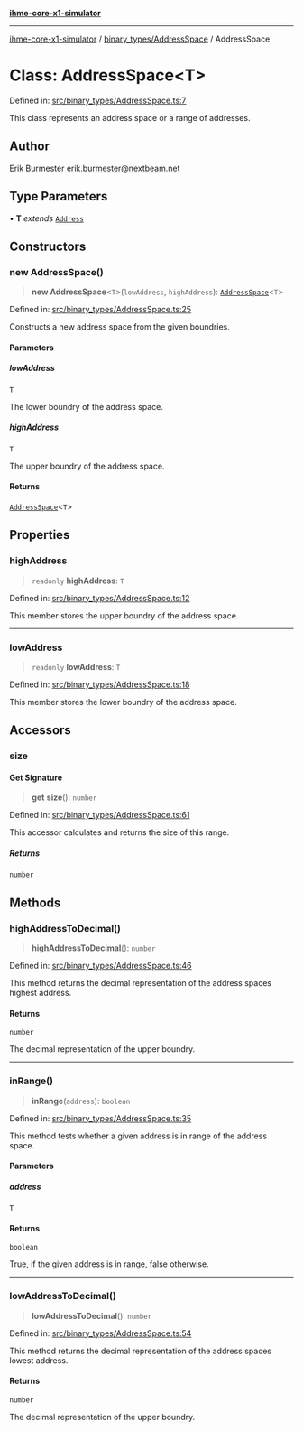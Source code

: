 [**ihme-core-x1-simulator**](../../../README.md)

***

[ihme-core-x1-simulator](../../../modules.md) / [binary\_types/AddressSpace](../README.md) / AddressSpace

# Class: AddressSpace\<T\>

Defined in: [src/binary\_types/AddressSpace.ts:7](https://github.com/ProgrammIt/CPU-Simulator/blob/5d337ac19330b661110818bd865328f41c53783f/src/binary_types/AddressSpace.ts#L7)

This class represents an address space or a range of addresses.

## Author

Erik Burmester <erik.burmester@nextbeam.net>

## Type Parameters

• **T** *extends* [`Address`](../../Address/classes/Address.md)

## Constructors

### new AddressSpace()

> **new AddressSpace**\<`T`\>(`lowAddress`, `highAddress`): [`AddressSpace`](AddressSpace.md)\<`T`\>

Defined in: [src/binary\_types/AddressSpace.ts:25](https://github.com/ProgrammIt/CPU-Simulator/blob/5d337ac19330b661110818bd865328f41c53783f/src/binary_types/AddressSpace.ts#L25)

Constructs a new address space from the given boundries.

#### Parameters

##### lowAddress

`T`

The lower boundry of the address space.

##### highAddress

`T`

The upper boundry of the address space.

#### Returns

[`AddressSpace`](AddressSpace.md)\<`T`\>

## Properties

### highAddress

> `readonly` **highAddress**: `T`

Defined in: [src/binary\_types/AddressSpace.ts:12](https://github.com/ProgrammIt/CPU-Simulator/blob/5d337ac19330b661110818bd865328f41c53783f/src/binary_types/AddressSpace.ts#L12)

This member stores the upper boundry of the address space.

***

### lowAddress

> `readonly` **lowAddress**: `T`

Defined in: [src/binary\_types/AddressSpace.ts:18](https://github.com/ProgrammIt/CPU-Simulator/blob/5d337ac19330b661110818bd865328f41c53783f/src/binary_types/AddressSpace.ts#L18)

This member stores the lower boundry of the address space.

## Accessors

### size

#### Get Signature

> **get** **size**(): `number`

Defined in: [src/binary\_types/AddressSpace.ts:61](https://github.com/ProgrammIt/CPU-Simulator/blob/5d337ac19330b661110818bd865328f41c53783f/src/binary_types/AddressSpace.ts#L61)

This accessor calculates and returns the size of this range.

##### Returns

`number`

## Methods

### highAddressToDecimal()

> **highAddressToDecimal**(): `number`

Defined in: [src/binary\_types/AddressSpace.ts:46](https://github.com/ProgrammIt/CPU-Simulator/blob/5d337ac19330b661110818bd865328f41c53783f/src/binary_types/AddressSpace.ts#L46)

This method returns the decimal representation of the address spaces highest address.

#### Returns

`number`

The decimal representation of the upper boundry.

***

### inRange()

> **inRange**(`address`): `boolean`

Defined in: [src/binary\_types/AddressSpace.ts:35](https://github.com/ProgrammIt/CPU-Simulator/blob/5d337ac19330b661110818bd865328f41c53783f/src/binary_types/AddressSpace.ts#L35)

This method tests whether a given address is in range of the address space.

#### Parameters

##### address

`T`

#### Returns

`boolean`

True, if the given address is in range, false otherwise.

***

### lowAddressToDecimal()

> **lowAddressToDecimal**(): `number`

Defined in: [src/binary\_types/AddressSpace.ts:54](https://github.com/ProgrammIt/CPU-Simulator/blob/5d337ac19330b661110818bd865328f41c53783f/src/binary_types/AddressSpace.ts#L54)

This method returns the decimal representation of the address spaces lowest address.

#### Returns

`number`

The decimal representation of the upper boundry.
